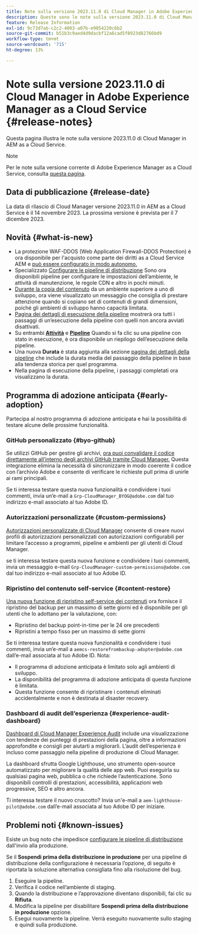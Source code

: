 ```yaml
---
title: Note sulla versione 2023.11.0 di Cloud Manager in Adobe Experience Manager as a Cloud Service
description: Queste sono le note sulla versione 2023.11.0 di Cloud Manager in AEM as a Cloud Service.
feature: Release Information
exl-id: 9c73d7ab-c2c2-4803-a07b-e9054220c6b2
source-git-commit: b51b3c9aed4d9dacbf12a6cad5f8923d82766bd9
workflow-type: tm+mt
source-wordcount: '715'
ht-degree: 13%

---
```



# Note sulla versione 2023.11.0 di Cloud Manager in Adobe Experience Manager as a Cloud Service {#release-notes}

Questa pagina illustra le note sulla versione 2023.11.0 di Cloud Manager in AEM as a Cloud Service.

>[!NOTE]
>
>Per le note sulla versione corrente di Adobe Experience Manager as a Cloud Service, consulta [questa pagina](/help/release-notes/release-notes-cloud/release-notes-current.md).

## Data di pubblicazione {#release-date}

La data di rilascio di Cloud Manager versione 2023.11.0 in AEM as a Cloud Service è il 14 novembre 2023. La prossima versione è prevista per il 7 dicembre 2023.

## Novità {#what-is-new}

* La protezione WAF-DDOS (Web Application Firewall-DDOS Protection) è ora disponibile per l&#39;acquisto come parte dei diritti as a Cloud Service AEM e [può essere configurato in modo autonomo.](/help/implementing/cloud-manager/getting-access-to-aem-in-cloud/creating-production-programs.md)
* Specializzato [Configurare le pipeline di distribuzione](/help/implementing/cloud-manager/configuring-pipelines/introduction-ci-cd-pipelines.md) Sono ora disponibili pipeline per configurare le impostazioni dell’ambiente, le attività di manutenzione, le regole CDN e altro in pochi minuti.
* [Durante la copia del contenuto](/help/implementing/developing/tools/content-copy.md) da un ambiente superiore a uno di sviluppo, ora viene visualizzato un messaggio che consiglia di prestare attenzione quando si copiano set di contenuti di grandi dimensioni, poiché gli ambienti di sviluppo hanno capacità limitata.
* [Pagina dei dettagli di esecuzione della pipeline](/help/implementing/cloud-manager/configuring-pipelines/managing-pipelines.md#view-details) mostrerà ora tutti i passaggi di un’esecuzione della pipeline con quelli non ancora avviati disattivati.
* Su entrambi **[Attività](/help/implementing/cloud-manager/configuring-pipelines/managing-pipelines.md#activity)** e **[Pipeline](/help/implementing/cloud-manager/configuring-pipelines/managing-pipelines.md#pipelines)** Quando si fa clic su una pipeline con stato in esecuzione, è ora disponibile un riepilogo dell’esecuzione della pipeline.
* Una nuova **Durata** è stata aggiunta alla sezione [pagina dei dettagli della pipeline](/help/implementing/cloud-manager/configuring-pipelines/managing-pipelines.md#view-details) che include la durata media del passaggio della pipeline in base alla tendenza storica per quel programma.
* Nella pagina di esecuzione della pipeline, i passaggi completati ora visualizzano la durata.

## Programma di adozione anticipata {#early-adoption}

Partecipa al nostro programma di adozione anticipata e hai la possibilità di testare alcune delle prossime funzionalità.

### GitHub personalizzato {#byo-github}

Se utilizzi GitHub per gestire gli archivi, [ora puoi convalidare il codice direttamente all’interno degli archivi GitHub tramite Cloud Manager.](/help/implementing/cloud-manager/managing-code/byo-github.md) Questa integrazione elimina la necessità di sincronizzare in modo coerente il codice con l’archivio Adobe e consente di verificare le richieste pull prima di unirle ai rami principali.

Se ti interessa testare questa nuova funzionalità e condividere i tuoi commenti, invia un’e-mail a `Grp-CloudManager_BYOG@adobe.com` dal tuo indirizzo e-mail associato al tuo Adobe ID.

### Autorizzazioni personalizzate {#custom-permissions}

[Autorizzazioni personalizzate di Cloud Manager](/help/implementing/cloud-manager/custom-permissions.md) consente di creare nuovi profili di autorizzazioni personalizzati con autorizzazioni configurabili per limitare l’accesso a programmi, pipeline e ambienti per gli utenti di Cloud Manager.

se ti interessa testare questa nuova funzione e condividere i tuoi commenti, invia un messaggio e-mail `Grp-CloudManager-custom-permissions@adobe.com` dal tuo indirizzo e-mail associato al tuo Adobe ID.

### Ripristino del contenuto self-service {#content-restore}

[Una nuova funzione di ripristino self-service dei contenuti](/help/operations/restore.md) ora fornisce il ripristino del backup per un massimo di sette giorni ed è disponibile per gli utenti che lo adottano per la valutazione, con:

* Ripristino del backup point-in-time per le 24 ore precedenti
* Ripristini a tempo fisso per un massimo di sette giorni

Se ti interessa testare questa nuova funzionalità e condividere i tuoi commenti, invia un’e-mail a `aemcs-restorefrombackup-adopter@adobe.com` dall’e-mail associata al tuo Adobe ID. Nota:

* Il programma di adozione anticipata è limitato solo agli ambienti di sviluppo.
* La disponibilità del programma di adozione anticipata di questa funzione è limitata.
* Questa funzione consente di ripristinare i contenuti eliminati accidentalmente e non è destinata al disaster recovery.

### Dashboard di audit dell’esperienza {#experience-audit-dashboard}

[Dashboard di Cloud Manager Experience Audit](/help/implementing/cloud-manager/experience-audit-dashboard.md) include una visualizzazione con tendenze dei punteggi di prestazioni della pagina, oltre a informazioni approfondite e consigli per aiutarti a migliorarli. L’audit dell’esperienza è incluso come passaggio nella pipeline di produzione di Cloud Manager.

La dashboard sfrutta Google Lighthouse, uno strumento open-source automatizzato per migliorare la qualità delle app web. Puoi eseguirla su qualsiasi pagina web, pubblica o che richiede l’autenticazione. Sono disponibili controlli di prestazioni, accessibilità, applicazioni web progressive, SEO e altro ancora.

Ti interessa testare il nuovo cruscotto? Invia un&#39;e-mail a `aem-lighthouse-pilot@adobe.com` dall’e-mail associata al tuo Adobe ID per iniziare.

## Problemi noti {#known-issues}

Esiste un bug noto che impedisce [configurare le pipeline di distribuzione](/help/implementing/cloud-manager/configuring-pipelines/introduction-ci-cd-pipelines.md##config-deployment-pipeline) dall&#39;invio alla produzione.

Se il **Sospendi prima della distribuzione in produzione** per una pipeline di distribuzione della configurazione è necessaria l’opzione, di seguito è riportata la soluzione alternativa consigliata fino alla risoluzione del bug.

1. Eseguire la pipeline.
1. Verifica il codice nell’ambiente di staging.
1. Quando la distribuzione e l’approvazione diventano disponibili, fai clic su **Rifiuta**.
1. Modifica la pipeline per disabilitare **Sospendi prima della distribuzione in produzione** opzione.
1. Esegui nuovamente la pipeline. Verrà eseguito nuovamente sullo staging e quindi sulla produzione.
